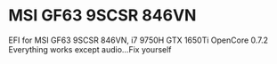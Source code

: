 # MSI GF63 9SCSR 846VN 
EFI for MSI GF63 9SCSR 846VN, i7 9750H GTX 1650Ti
OpenCore 0.7.2
Everything works except audio...Fix yourself
